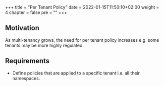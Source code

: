 +++
title = "Per Tenant Policy"
date = 2022-01-15T11:50:10+02:00
weight = 4
chapter = false
pre = "<b></b>"
+++

## Motivation
As multi-tenancy grows, the need for per tenant policy increases e.g. some tenants may be more highly regulated. 

## Requirements
* Define policies that are applied to a specific tenant i.e. all their namespaces.




